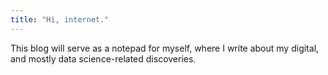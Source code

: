 ```yaml
---
title: "Hi, internet."
---
```


This blog will serve as a notepad for myself, where I write about my digital, and mostly data science-related discoveries. 
